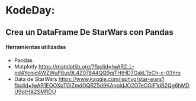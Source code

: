 # KodeDay: 
## Crea un DataFrame De StarWars con Pandas

#### Herramientas utilizadas
* Pandas
* Matplotly https://matplotlib.org/?fbclid=IwAR2_L-pd4Ycnjd4WZWuP8us9L4Z07844QQ9gjTHtHD7GskLTeCh-c-03hro
* Data de StarWars https://www.kaggle.com/jsphyg/star-wars?fbclid=IwAR1EOOXpTGlZmdOQRZ5d9KApoldJO2O7eCGlF1dB2Qg6hMDU9qtHA2SMRDU

